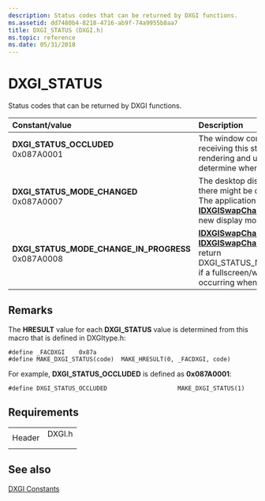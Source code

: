 ```yaml
---
description: Status codes that can be returned by DXGI functions.
ms.assetid: dd7480b4-8218-4716-ab9f-74a9955b8aa7
title: DXGI_STATUS (DXGI.h)
ms.topic: reference
ms.date: 05/31/2018
---
```


# DXGI\_STATUS

Status codes that can be returned by DXGI functions.



| Constant/value                                                                                                                                                                                                                                                                                      | Description                                                                                                                                                                                                                                                                                              |
|:----------------------------------------------------------------------------------------------------------------------------------------------------------------------------------------------------------------------------------------------------------------------------------------------------|:---------------------------------------------------------------------------------------------------------------------------------------------------------------------------------------------------------------------------------------------------------------------------------------------------------|
| <span id="DXGI_STATUS_OCCLUDED"></span><span id="dxgi_status_occluded"></span><dl> <dt>**DXGI\_STATUS\_OCCLUDED**</dt> <dt>0x087A0001</dt> </dl>                                                 | The window content is not visible. When receiving this status, an application can stop rendering and use DXGI\_PRESENT\_TEST to determine when to resume rendering.<br/>                                                                                                                           |
| <span id="DXGI_STATUS_MODE_CHANGED"></span><span id="dxgi_status_mode_changed"></span><dl> <dt>**DXGI\_STATUS\_MODE\_CHANGED**</dt> <dt>0x087A0007</dt> </dl>                                    | The desktop display mode has been changed, there might be color conversion/stretching. The application should call [**IDXGISwapChain::ResizeBuffers**](/windows/desktop/api/DXGI/nf-dxgi-idxgiswapchain-resizebuffers) to match the new display mode.<br/>                                                                       |
| <span id="DXGI_STATUS_MODE_CHANGE_IN_PROGRESS"></span><span id="dxgi_status_mode_change_in_progress"></span><dl> <dt>**DXGI\_STATUS\_MODE\_CHANGE\_IN\_PROGRESS**</dt> <dt>0x087A0008</dt> </dl> | [**IDXGISwapChain::ResizeTarget**](/windows/desktop/api/DXGI/nf-dxgi-idxgiswapchain-resizetarget) and [**IDXGISwapChain::SetFullscreenState**](/windows/desktop/api/DXGI/nf-dxgi-idxgiswapchain-setfullscreenstate) will return DXGI\_STATUS\_MODE\_CHANGE\_IN\_PROGRESS if a fullscreen/windowed mode transition is occurring when either API is called.<br/> |



## Remarks

The **HRESULT** value for each **DXGI\_STATUS** value is determined from this macro that is defined in DXGItype.h:


```
#define _FACDXGI    0x87a
#define MAKE_DXGI_STATUS(code)  MAKE_HRESULT(0, _FACDXGI, code)
```



For example, **DXGI\_STATUS\_OCCLUDED** is defined as **0x087A0001**:


```
#define DXGI_STATUS_OCCLUDED                    MAKE_DXGI_STATUS(1)
```



## Requirements



|                   |                                                                                   |
|-------------------|-----------------------------------------------------------------------------------|
| Header<br/> | <dl> <dt>DXGI.h</dt> </dl> |



## See also

<dl> <dt>

[DXGI Constants](d3d10-graphics-reference-dxgi-constants.md)
</dt> </dl>

 

 




